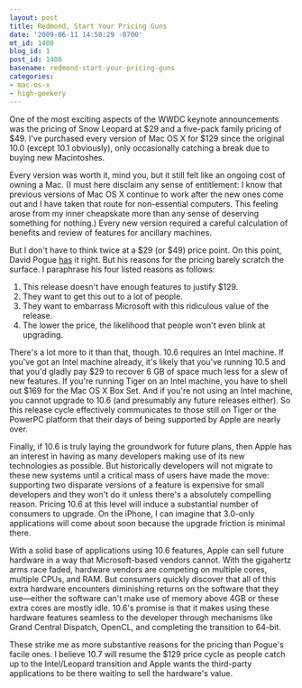 ```yaml
---
layout: post
title: Redmond, Start Your Pricing Guns
date: '2009-06-11 14:50:29 -0700'
mt_id: 1408
blog_id: 1
post_id: 1408
basename: redmond-start-your-pricing-guns
categories:
- mac-os-x
- high-geekery
---
```

<p>
One of the most exciting aspects of the WWDC keynote announcements was the pricing of Snow Leopard at $29 and a five-pack family pricing of $49. I've purchased every version of Mac OS X for $129 since the original 10.0 (except 10.1 obviously), only occasionally catching a break due to buying new Macintoshes.
</p>
<p>
Every version was worth it, mind you, but it still felt like an ongoing cost of owning a Mac. (I must here disclaim any sense of entitlement: I know that previous versions of Mac OS X continue to work after the new ones come out and I have taken that route for non-essential computers. This feeling arose from my inner cheapskate more than any sense of deserving something for nothing.) Every new version required a careful calculation of benefits and review of features for ancillary machines.
</p>
<p>
But I don't have to think twice at a $29 (or $49) price point. On this point, David Pogue <a href="http://pogue.blogs.nytimes.com/2009/06/11/snow-leopard-takes-a-page-from-the-app-store-playbook/">has</a> it right. But his reasons for the pricing barely scratch the surface. I paraphrase his four listed reasons as follows:
</p>
<ol>
<li>This release doesn't have enough features to justify $129.</li>
<li>They want to get this out to a lot of people.</li>
<li>They want to embarrass Microsoft with this ridiculous value of the release.</li>
<li>The lower the price, the likelihood that people won't even blink at upgrading.</li>
</ol>
<p>
There's a lot more to it than that, though. 10.6 requires an Intel machine. If you've got an Intel machine already, it's likely that you've running 10.5 and that you'd gladly pay $29 to recover 6 GB of space much less for a slew of new features. If you're running Tiger on an Intel machine, you have to shell out $169 for the Mac OS X Box Set. And if you're not using an Intel machine, you cannot upgrade to 10.6 (and presumably any future releases either). So this release cycle effectively communicates to those still on Tiger or the PowerPC platform that their days of being supported by Apple are nearly over.
</p>
<p>
Finally, if 10.6 is truly laying the groundwork for future plans, then Apple has an interest in having as many developers making use of its new technologies as possible. But historically developers will not migrate to these new systems until a critical mass of users have made the move: supporting two disparate versions of a feature is expensive for small developers and they won't do it unless there's a absolutely compelling reason. Pricing 10.6 at this level will induce a substantial number of consumers to upgrade. On the iPhone, I can imagine that 3.0-only applications will come about soon because the upgrade friction is minimal there.
</p>
<p>
With a solid base of applications using 10.6 features, Apple can sell future hardware in a way that Microsoft-based vendors cannot. With the gigahertz arms race faded, hardware vendors are competing on multiple cores, multiple CPUs, and RAM. But consumers quickly discover that all of this extra hardware encounters diminishing returns on the software that they use&#x2014;either the software can't make use of memory above 4GB or these extra cores are mostly idle. 10.6's promise is that it makes using these hardware features seamless to the developer through mechanisms like Grand Central Dispatch, OpenCL, and completing the transition to 64-bit.
</p>
<p>
These strike me as more substantive reasons for the pricing than Pogue's facile ones. I believe 10.7 will resume the $129 price cycle as people catch up to the Intel/Leopard transition and Apple wants the third-party applications to be there waiting to sell the hardware's value.
</p>

